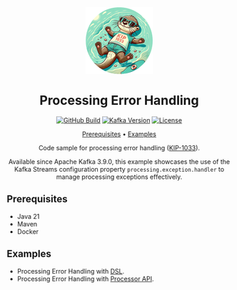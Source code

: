 <div align="center">

<img src=".readme/logo.png" alt="Apache Kafka"/>

# Processing Error Handling

[![GitHub Build](https://img.shields.io/github/actions/workflow/status/michelin/kafka-streams-processing-error-handling/build.yml?branch=main&logo=github&style=for-the-badge)](https://github.com/michelin/kafka-streams-processing-error-handling/actions/workflows/build.yml)
[![Kafka Version](https://img.shields.io/badge/dynamic/xml?url=https%3A%2F%2Fraw.githubusercontent.com%michelin%2Fkafka-streams-processing-error-handling%2Fmain%2Fpom.xml&query=%2F*%5Blocal-name()%3D'project'%5D%2F*%5Blocal-name()%3D'properties'%5D%2F*%5Blocal-name()%3D'kafka-streams.version'%5D%2Ftext()&style=for-the-badge&logo=apachekafka&label=version)](https://github.com/michelin/kafka-streams-processing-error-handling/blob/main/pom.xml)
[![License](https://img.shields.io/badge/License-Apache%202.0-blue.svg?logo=apache&style=for-the-badge)](https://opensource.org/licenses/Apache-2.0)

[Prerequisites](#prerequisites) • [Examples](#examples)

Code sample for processing error handling ([KIP-1033](https://cwiki.apache.org/confluence/display/KAFKA/KIP-1033%3A+Add+Kafka+Streams+exception+handler+for+exceptions+occurring+during+processing)).

Available since Apache Kafka 3.9.0, this example showcases the use of the Kafka Streams configuration property `processing.exception.handler` to manage processing exceptions effectively.

</div>

## Prerequisites

- Java 21
- Maven
- Docker

## Examples

- Processing Error Handling with [DSL](/dsl).
- Processing Error Handling with [Processor API](/processor-api).
